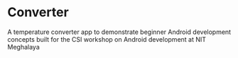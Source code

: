 # Converter
A temperature converter app to demonstrate beginner Android development concepts built for the CSI workshop on Android development at NIT Meghalaya
